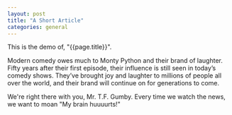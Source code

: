 ```yaml
---
layout: post
title: "A Short Article"
categories: general
---
```

This is the demo of, "{{page.title}}".

Modern comedy owes much to Monty Python and their brand of laughter. Fifty years after their first episode, their influence is still seen in today’s comedy shows. They’ve brought joy and laughter to millions of people all over the world, and their brand will continue on for generations to come.

We're right there with you, Mr. T.F. Gumby. Every time we watch the news, we want to moan "My brain huuuurts!"
